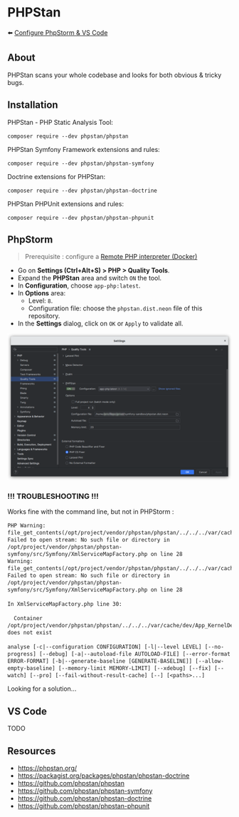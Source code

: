 # PHPStan

⬅️ [Configure PhpStorm & VS Code](../configure.md)

## About

PHPStan scans your whole codebase and looks for both obvious & tricky bugs.

## Installation

PHPStan - PHP Static Analysis Tool:

```
composer require --dev phpstan/phpstan
```

PHPStan Symfony Framework extensions and rules:

```
composer require --dev phpstan/phpstan-symfony
```

Doctrine extensions for PHPStan:

```
composer require --dev phpstan/phpstan-doctrine
```

PHPStan PHPUnit extensions and rules:

```
composer require --dev phpstan/phpstan-phpunit
```

## PhpStorm

> Prerequisite : configure a [Remote PHP interpreter (Docker)](configure-remote-php-interpreter.md)

- Go on **Settings (Ctrl+Alt+S) > PHP > Quality Tools**.
- Expand the **PHPStan** area and switch `ON` the tool.
- In **Configuration**, choose `app-php:latest`.
- In **Options** area:
    - Level: `8`.
    - Configuration file: choose the `phpstan.dist.neon` file of this repository.
- In the **Settings** dialog, click on `OK` or `Apply` to validate all.

![phpstorm-settings-php-quality-tools-phpstan.png](../img/phpstorm-settings-php-quality-tools-phpstan.png)

### !!! TROUBLESHOOTING !!!

Works fine with the command line, but not in PHPStorm :

```
PHP Warning:  file_get_contents(/opt/project/vendor/phpstan/phpstan/../../../var/cache/dev/App_KernelDevDebugContainer.xml): Failed to open stream: No such file or directory in /opt/project/vendor/phpstan/phpstan-symfony/src/Symfony/XmlServiceMapFactory.php on line 28
Warning: file_get_contents(/opt/project/vendor/phpstan/phpstan/../../../var/cache/dev/App_KernelDevDebugContainer.xml): Failed to open stream: No such file or directory in /opt/project/vendor/phpstan/phpstan-symfony/src/Symfony/XmlServiceMapFactory.php on line 28

In XmlServiceMapFactory.php line 30:
                                                                               
  Container /opt/project/vendor/phpstan/phpstan/../../../var/cache/dev/App_KernelDevDebugContainer.xml does not exist                                     

analyse [-c|--configuration CONFIGURATION] [-l|--level LEVEL] [--no-progress] [--debug] [-a|--autoload-file AUTOLOAD-FILE] [--error-format ERROR-FORMAT] [-b|--generate-baseline [GENERATE-BASELINE]] [--allow-empty-baseline] [--memory-limit MEMORY-LIMIT] [--xdebug] [--fix] [--watch] [--pro] [--fail-without-result-cache] [--] [<paths>...]
```

Looking for a solution...

## VS Code

TODO

## Resources

- https://phpstan.org/
- https://packagist.org/packages/phpstan/phpstan-doctrine
- https://github.com/phpstan/phpstan
- https://github.com/phpstan/phpstan-symfony
- https://github.com/phpstan/phpstan-doctrine
- https://github.com/phpstan/phpstan-phpunit
